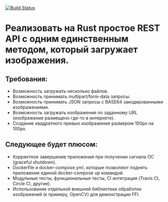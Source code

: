 [![Build Status](https://travis-ci.com/devsensa/image_uploader.svg?branch=master)](https://travis-ci.com/devsensa/image_uploader)
# Реализовать на Rust простое REST API с одним единственным методом, который загружает изображения.

## Требования:
- Возможность загружать несколько файлов.
- Возможность принимать multipart/form-data запросы.
- Возможность принимать JSON запросы с BASE64 закодированными изображениями.
- Возможность загружать изображения по заданному URL (изображение размещено где-то в интернете).
- Создание квадратного превью изображения размером 100px на 100px.

## Следующее будет плюсом:
- Корректное завершение приложения при получении сигнала ОС (graceful shutdown).
- Dockerfile и docker-compose.yml, которые позволяют поднять приложение единой docker-compose up командой.
- Модульные тесты, функциональные тесты, CI интеграция (Travis CI, Circle CI, другие).
- Использование отдельной внешней библиотеки обработки изображений (к примеру, OpenCV) для демонстрации FFI.
